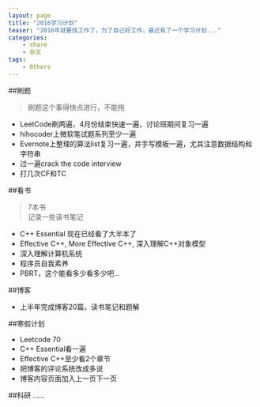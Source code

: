 ```yaml
---
layout: page
title: "2016学习计划"
teaser: "2016年就要找工作了，为了自己好工作，最近有了一个学习计划..."
categories: 
    - share
    - 杂文
tags:
    - Others
---
```


##刷题
> 刷题这个事得快点进行，不能拖  

- LeetCode刷两遍，4月份结束快速一遍，讨论班期间复习一遍  
- hihocoder上微软笔试题系列至少一遍   
- Evernote上整理的算法list复习一遍，并手写模板一遍，尤其注意数据结构和字符串  
- 过一遍crack the code interview 
- 打几次CF和TC

##看书
> 7本书  
> 记录一些读书笔记  

- C++ Essential 现在已经看了大半本了  
- Effective C++, More Effective C++, 深入理解C++对象模型  
- 深入理解计算机系统  
- 程序员自我素养
- PBRT，这个能看多少看多少吧...

##博客
- 上半年完成博客20篇，读书笔记和题解 

##寒假计划
- Leetcode 70  
- C++ Essential看一遍  
- Effective C++至少看2个章节  
- 把博客的评论系统改成多说  
- 博客内容页面加入上一页下一页

##科研
......